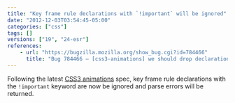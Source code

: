 ```yaml
---
title: "Key frame rule declarations with `!important` will be ignored"
date: "2012-12-03T03:54:45-05:00"
categories: ["css"]
tags: []
versions: ["19", "24-esr"]
references:
    - url: "https://bugzilla.mozilla.org/show_bug.cgi?id=784466"
      title: "Bug 784466 – [css3-animations] we should drop declarations in keyframe rules that have !important"
---
```

Following the latest [CSS3 animations](https://developer.mozilla.org/docs/Web/Guide/CSS/Using_CSS_animations) spec, key frame rule declarations with the `!important` keyword are now be ignored and parse errors will be returned.
